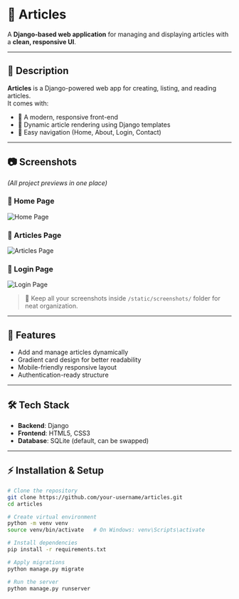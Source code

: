 # 📰 Articles

A **Django-based web application** for managing and displaying articles with a **clean, responsive UI**.

---

## 📖 Description
**Articles** is a Django-powered web app for creating, listing, and reading articles.  
It comes with:
- 🎨 A modern, responsive front-end  
- 📑 Dynamic article rendering using Django templates  
- 🔗 Easy navigation (Home, About, Login, Contact)

---

## 📷 Screenshots  
*(All project previews in one place)*  

### 🔹 Home Page
![Home Page](./static/screenshots/home.png)

### 🔹 Articles Page
![Articles Page](./static/screenshots/articles.png)

### 🔹 Login Page
![Login Page](./static/screenshots/login.png)

> 📌 Keep all your screenshots inside `/static/screenshots/` folder for neat organization.  

---

## 🚀 Features
- Add and manage articles dynamically  
- Gradient card design for better readability  
- Mobile-friendly responsive layout  
- Authentication-ready structure  

---

## 🛠️ Tech Stack
- **Backend**: Django  
- **Frontend**: HTML5, CSS3  
- **Database**: SQLite (default, can be swapped)  

---

## ⚡ Installation & Setup

```bash
# Clone the repository
git clone https://github.com/your-username/articles.git
cd articles

# Create virtual environment
python -m venv venv
source venv/bin/activate   # On Windows: venv\Scripts\activate

# Install dependencies
pip install -r requirements.txt

# Apply migrations
python manage.py migrate

# Run the server
python manage.py runserver 
